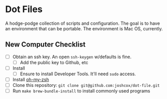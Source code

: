 # Dot Files
A hodge-podge collection of scripts and configuration. The goal is to have an environment that can be portable. The environment is Mac OS, currently. 

## New Computer Checklist
- [ ] Obtain an ssh key. An open `ssh-keygen` w/defaults is fine. 
  - [ ] Add the public key to Github, etc
- [ ] Install [](https://brew.sh)
  - [ ] Ensure to install Developer Tools. It'll need `sudo` access.
- [ ] Install [oh-my-zsh](https://ohmyzs.sh#install)
- [ ] Clone this repository: `git clone git@github.com:joshcox/dot-file.git`
- [ ] Run `make brew-bundle-install` to install commonly used programs